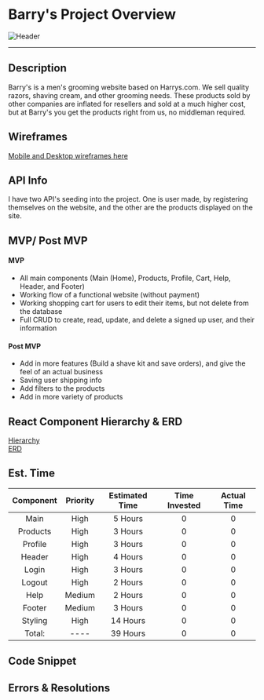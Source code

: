 # Barry's Project Overview
![Header](https://res.cloudinary.com/radiscipio/image/upload/v1570203031/zouvfc6ojtki3nsrvmlh.jpg)
__________________________
  
## Description

Barry's is a men's grooming website based on Harrys.com. We sell quality razors, shaving cream, and other grooming needs. These products sold by other companies are inflated for resellers and sold at a much higher cost, but at Barry's you get the products right from us, no middleman required. 
  

## Wireframes
[Mobile and Desktop wireframes here](https://imgur.com/a/o1Phqxh)
  

## API Info
I have two API's seeding into the project. One is user made, by registering themselves on the website, and the other are the products displayed on the site.

## MVP/ Post MVP

#### MVP
- All main components (Main (Home), Products, Profile, Cart, Help, Header, and Footer)
- Working flow of a functional website (without payment)
- Working shopping cart for users to edit their items, but not delete from the database
- Full CRUD to create, read, update, and delete a signed up user, and their information


#### Post MVP
- Add in more features (Build a shave kit and save orders), and give the feel of an actual business
- Saving user shipping info
- Add filters to the products
- Add in more variety of products
 

## React Component Hierarchy & ERD

[Hierarchy](https://imgur.com/dlBnVki)
<br>
[ERD](https://imgur.com/AsjCrlm)


## Est. Time

| Component | Priority | Estimated Time | Time Invested | Actual Time |
| :---: | :---: | :---: | :---: | :---: |
| Main | High | 5 Hours | 0 | 0 |
| Products | High | 3 Hours | 0 | 0 |
| Profile | High | 3 Hours | 0 | 0 |
| Header | High | 4 Hours | 0 | 0 |
| Login | High | 3 Hours | 0 | 0 |
| Logout | High | 2 Hours | 0 | 0 |
| Help | Medium | 2 Hours | 0 | 0 |
| Footer | Medium | 3 Hours | 0 | 0 |
| Styling | High | 14 Hours | 0 | 0 |
| Total: | ---- | 39 Hours | 0 | 0 |

## Code Snippet

  

## Errors & Resolutions

  

